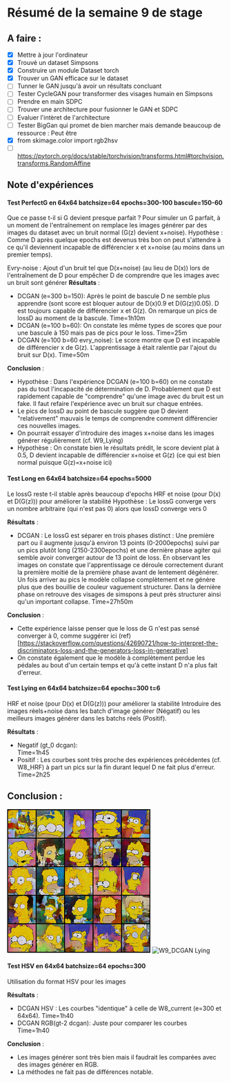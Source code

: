 # Résumé de la semaine 9 de stage


## A faire :

- [x]  Mettre à jour l'ordinateur
- [x]  Trouvé un dataset Simpsons
- [x]  Construire un module Dataset torch
- [x]  Trouver un GAN efficace sur le dataset
- [ ] Tunner le GAN jusqu'à avoir un résultats concluant
- [ ] Tester CycleGAN pour transformer des visages humain en Simpsons
- [ ] Prendre en main SDPC
- [ ] Trouver une architecture pour fusionner le GAN et SDPC
- [ ] Evaluer l'intèret de l'architecture
- [ ] Tester BigGan qui promet de bien marcher mais demande beaucoup de ressource : Peut être
- [x] from skimage.color import rgb2hsv
- [ ] https://pytorch.org/docs/stable/torchvision/transforms.html#torchvision.transforms.RandomAffine

## Note d'expériences

#### Test PerfectG en 64x64 batchsize=64 epochs=300-100 bascule=150-60
Que ce passe t-il si G devient presque parfait ?
Pour simuler un G parfait, à un moment de l'entraînement on remplace les images générer par des images du dataset avec un bruit normal (G(z) devient x+noise).
Hypothèse : Comme D après quelque epochs est devenus très bon on peut s'attendre à ce qu'il deviennent incapable de différencier x et x+noise (au moins dans un premier temps). 

Evry-noise : Ajout d'un bruit tel que D(x+noise) (au lieu de D(x)) lors de l'entraînement de D pour empêcher D de comprendre que les images avec un bruit sont générer
__Résultats__ :
  - DCGAN (e=300 b=150): Après le point de bascule D ne semble plus apprendre (sont score est bloquer autour de D(x)0.9 et D(G(z))0.05). D est toujours capable de différencier x et G(z). On remarque un pics de lossD au moment de la bascule.
		Time=1h10m
  - DCGAN (e=100 b=60): On constate les même types de scores que pour une bascule à 150 mais pas de pics pour le loss.
		Time=25m
  - DCGAN (e=100 b=60 evry_noise): Le score montre que D est incapable de différencier x de G(z). L'apprentissage à était ralentie par l'ajout du bruit sur D(x).
		Time=50m
				
__Conclusion__ :
  - Hypothèse : Dans l'expérience DCGAN (e=100 b=60) on ne constate pas du tout l'incapacité de détermination de D. Probablement que D est rapidement capable de "comprendre" qu'une image avec du bruit est un fake. Il faut refaire l'expérience avec un bruit sur chaque entrées.
  - Le pics de lossD au point de bascule suggère que D devient "relativement" mauvais le temps de comprendre comment différencier ces nouvelles images.
  - On pourrait essayer d'introduire des images x+noise dans les images générer régulièrement (cf. W9_Lying)
  - Hypothèse : On constate bien le résultats prédit, le score devient plat à 0.5, D devient incapable de différencier x+noise et G(z) (ce qui est bien normal puisque G(z)=x+noise ici)

#### Test Long en 64x64 batchsize=64 epochs=5000 
Le lossG reste t-il stable après beaucoup d'epochs
HRF et noise (pour D(x) et D(G(z))) pour améliorer la stabilité 
Hypothèse : Le lossG converge vers un nombre arbitraire (qui n'est pas 0) alors que lossD converge vers 0

__Résultats__ :
  - DCGAN : Le lossG est séparer en trois phases distinct : Une première part ou il augmente jusqu'à environ 13 points (0-2000epochs) suivi par un pics plutôt long (2150-2300epochs) et une dernière phase agiter qui semble avoir converger autour de 13 point de loss.
		En observant les images on constate que l'apprentissage ce déroule correctement durant la première moitié de la première phase avant de lentement dégénérer. Un fois arriver au pics le modèle collapse complètement et ne génère plus que des bouillie de couleur vaguement structurer. Dans la dernière phase on retrouve des visages de simspons à peut près structurer ainsi qu'un important collapse. 
		Time=27h50m
		
__Conclusion__ :
  - Cette expérience laisse penser que le loss de G n'est pas sensé converger à 0, comme suggérer ici (ref)[https://stackoverflow.com/questions/42690721/how-to-interpret-the-discriminators-loss-and-the-generators-loss-in-generative]   
  - On constate également que le modèle à complètement perdue les pédales au bout d'un certain temps et qu'à cette instant D n'a plus fait d'erreur.
  
#### Test Lying en 64x64 batchsize=64 epochs=300 t=6
HRF et noise (pour D(x) et D(G(z))) pour améliorer la stabilité 
Introduire des images réels+noise dans les batch d'image générer (Négatif) ou les meilleurs images générer dans les batchs réels (Positif).

__Résultats__ :
  - Negatif (gt_0 dcgan):  
		Time=1h45
  - Positif : Les courbes sont très proche des expériences précédentes (cf. W8_HRF) à part un pics sur la fin durant lequel D ne fait plus d'erreur.
		Time=2h25
		
__Conclusion__ :
  - 
  
![W9_DCGAN Lying](W9_lying_dcgan/negatif/300.png "Negatif")
![W9_DCGAN Lying](W9_lying_dcgan/positif/300.png "Positif")
  
#### Test HSV en 64x64 batchsize=64 epochs=300
Utilisation du format HSV pour les images

__Résultats__ :
  - DCGAN HSV : Les courbes "identique" à celle de W8_current (e=300 et 64x64).
		Time=1h40
  - DCGAN RGB(gt-2 dcgan): Juste pour comparer les courbes  
		Time=1h40
		
__Conclusion__ :
  - Les images générer sont très bien mais il faudrait les comparées avec des images générer en RGB.
  - La méthodes ne fait pas de différences notable.


